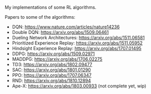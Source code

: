 My implementations of some RL algorithms.

Papers to some of the algorithms:
- DQN: https://www.nature.com/articles/nature14236
- Double DQN: https://arxiv.org/abs/1509.06461
- Dueling Network Architectures: https://arxiv.org/abs/1511.06581
- Prioritized Experience Replay: https://arxiv.org/abs/1511.05952
- Hindsight Experience Replay: https://arxiv.org/abs/1707.01495
- DDPG: https://arxiv.org/abs/1509.02971
- MADDPG: https://arxiv.org/abs/1706.02275
- TD3: https://arxiv.org/abs/1802.09477
- SAC: https://arxiv.org/abs/1801.01290
- PPO: https://arxiv.org/abs/1707.06347
- RND: https://arxiv.org/abs/1810.12894
- Ape-X: https://arxiv.org/abs/1803.00933 (not complete yet, wip)